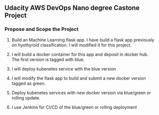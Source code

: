 ## Udacity AWS DevOps Nano degree Castone Project

### Propose and Scope the Project

1. Build an Machine Learning flask app.  I have build a flask app previously on hyothyroid classification.  I will modified it for this project.

2. I will build a docker container for this app and deposit in docker hub.  The first version is tagged with blue.

3. I will deploy kubenetes service with the blue version

4. I will modify the flask app to build and submit a new docker version tagged as green. 

5. Deploy kubenetes services with new docker version via blue/green or rolling update. 

6. I use Jenkins for CI/CD of the blue/green or rolling deployment



